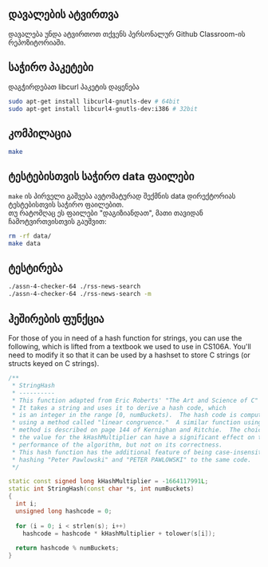 ## დავალების ატვირთვა
დავალება უნდა ატვირთოთ თქვენს პერსონალურ Github Classroom-ის რეპოზიტორიაში.

## საჭირო პაკეტები
დაგჭირდებათ libcurl პაკეტის დაყენება
```sh
sudo apt-get install libcurl4-gnutls-dev # 64bit
sudo apt-get install libcurl4-gnutls-dev:i386 # 32bit
```

## კომპილაცია
```sh
make
```

## ტესტებისთვის საჭირო data ფაილები
`make` ის პირველი გაშვება ავტომატურად შექმნის data დირექტორიას ტესტებისთვის საჭირო ფაილებით.  
თუ რატომღაც ეს ფაილები "დაგიზიანდათ", მათი თავიდან ჩამოტვირთვისთვის გაუშვით:
```sh
rm -rf data/
make data
```

## ტესტირება
```sh
./assn-4-checker-64 ./rss-news-search
./assn-4-checker-64 ./rss-news-search -m
```

## ჰეშირების ფუნქცია
For those of you in need of a hash function for strings,
you can use the following, which is lifted from a textbook
we used to use in CS106A.  You'll need to modify it so that
it can be used by a hashset to store C strings (or structs
keyed on C strings).

```cpp
/** 
 * StringHash                     
 * ----------  
 * This function adapted from Eric Roberts' "The Art and Science of C"
 * It takes a string and uses it to derive a hash code, which   
 * is an integer in the range [0, numBuckets).  The hash code is computed  
 * using a method called "linear congruence."  A similar function using this     
 * method is described on page 144 of Kernighan and Ritchie.  The choice of                                                     
 * the value for the kHashMultiplier can have a significant effect on the                            
 * performance of the algorithm, but not on its correctness.                                                    
 * This hash function has the additional feature of being case-insensitive,  
 * hashing "Peter Pawlowski" and "PETER PAWLOWSKI" to the same code.  
 */  

static const signed long kHashMultiplier = -1664117991L;
static int StringHash(const char *s, int numBuckets)  
{            
  int i;
  unsigned long hashcode = 0;
  
  for (i = 0; i < strlen(s); i++)  
    hashcode = hashcode * kHashMultiplier + tolower(s[i]);  
  
  return hashcode % numBuckets;                                
}
```
